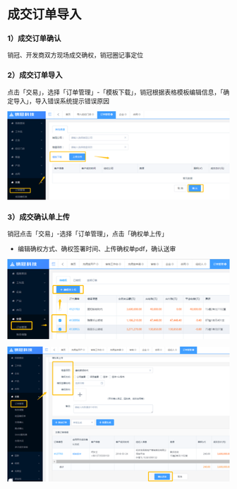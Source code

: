 # 成交订单导入

### 1）成交订单确认

销冠、开发商双方现场成交确权，销冠圈记事定位

### 2）成交订单导入

点击「交易」，选择「订单管理」-「模板下载」，销冠根据表格模板编辑信息，「确定导入」，导入错误系统提示错误原因

![](/assets/import.png信息)

### 3）成交确认单上传

销冠点击「交易」-选择「订单管理」，点击「确权单上传」

* 编辑确权方式、确权签署时间、上传确权单pdf，确认送审

![](/assets/import.png删除更换单)

![](/assets/import.png山茶混)

